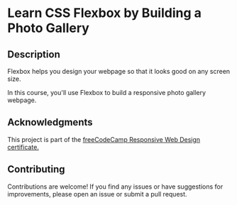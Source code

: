 # Learn CSS Flexbox by Building a Photo Gallery

## Description

Flexbox helps you design your webpage so that it looks good on any screen size.

In this course, you'll use Flexbox to build a responsive photo gallery webpage.

## Acknowledgments

This project is part of the [freeCodeCamp Responsive Web Design certificate.](https://www.freecodecamp.org/learn/2022/responsive-web-design/)

## Contributing

Contributions are welcome! If you find any issues or have suggestions for improvements, please open an issue or submit a pull request.
